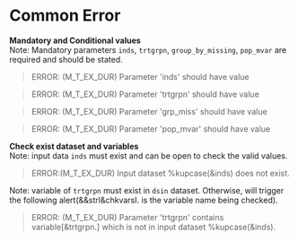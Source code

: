 # Common Error
**Mandatory and Conditional values**<br>
Note: Mandatory parameters `inds`, `trtgrpn`, `group_by_missing`, `pop_mvar` are required and should be stated.<br>
>ERROR: (M_T_EX_DUR) Parameter 'inds' should have value<br>
 
>ERROR: (M_T_EX_DUR) Parameter 'trtgrpn' should have value<br>

>ERROR: (M_T_EX_DUR) Parameter 'grp_miss' should have value<br>

>ERROR: (M_T_EX_DUR) Parameter 'pop_mvar' should have value<br>

**Check exist dataset and variables**<br>
Note: input data `inds` must exist and can be open to check the valid values.<br>
>ERROR:(M_T_EX_DUR) Input dataset %kupcase(&inds) does not exist.<br>

Note: variable of `trtgrpn` must exist in `dsin` dataset. Otherwise, will trigger the following alert(&&strl&chkvarsI. is the variable name being checked). <br>

>ERROR: (M_T_EX_DUR) Parameter 'trtgrpn' contains variable[&trtgrpn.] which is not in input dataset %kupcase(&inds).<br>
 